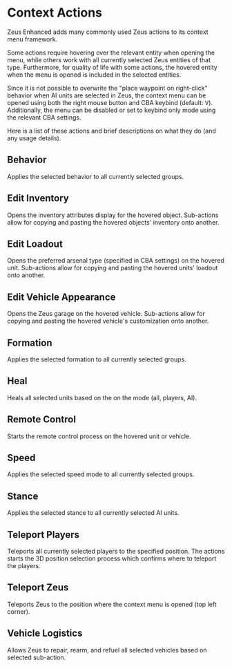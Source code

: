 # Context Actions

Zeus Enhanced adds many commonly used Zeus actions to its context menu framework.

Some actions require hovering over the relevant entity when opening the menu, while others work with all currently selected Zeus entities of that type. Furthermore, for quality of life with some actions, the hovered entity when the menu is opened is included in the selected entities.

Since it is not possible to overwrite the "place waypoint on right-click" behavior when AI units are selected in Zeus, the context menu can be opened using both the right mouse button and CBA keybind (default: <kbd>V</kbd>). Additionally, the menu can be disabled or set to keybind only mode using the relevant CBA settings.

Here is a list of these actions and brief descriptions on what they do (and any usage details).

## Behavior

Applies the selected behavior to all currently selected groups.

## Edit Inventory

Opens the inventory attributes display for the hovered object.
Sub-actions allow for copying and pasting the hovered objects' inventory onto another.

## Edit Loadout

Opens the preferred arsenal type (specified in CBA settings) on the hovered unit.
Sub-actions allow for copying and pasting the hovered units' loadout onto another.

## Edit Vehicle Appearance

Opens the Zeus garage on the hovered vehicle.
Sub-actions allow for copying and pasting the hovered vehicle's customization onto another.

## Formation

Applies the selected formation to all currently selected groups.

## Heal

Heals all selected units based on the on the mode (all, players, AI).

## Remote Control

Starts the remote control process on the hovered unit or vehicle.

## Speed

Applies the selected speed mode to all currently selected groups.

## Stance

Applies the selected stance to all currently selected AI units.

## Teleport Players

Teleports all currently selected players to the specified position.
The actions starts the 3D position selection process which confirms where to teleport the players.

## Teleport Zeus

Teleports Zeus to the position where the context menu is opened (top left corner).

## Vehicle Logistics

Allows Zeus to repair, rearm, and refuel all selected vehicles based on selected sub-action.
